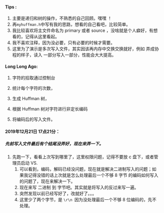 #### Tips : 

1. 主要是递归和树的操作，不熟悉的自己回顾。嘿嘿 ！
2. 再` myhuffman.h `中写有我的思路，想看的自己看吧，比较简单。
3. 我比较喜欢将主文件命名为 primary 或者 source ，没啥就是个人癖好，有想看的，记得从这里看起。
4. 我不喜欢注释，因为没必要，只有必要的时候才需要。
5. 这里为了演示是多次写入文件，其实因该再内存中交换交换就好，例如 弄成协程的样子，读入 一部分写入一部分，性能会大大提高。

#### Long Long Ago:

1. 字符的拾取通过控制台

2. 统计每个字符的次数，

3. 生成 Huffman 树，

4. 根据 Huffman 树对字符进行非定长编码

5. 将编码后的写入文件。

#### 2019年12月21日 17点21分：

##### 	先前写入文件最后有个结尾没弄好，现在来弄一下。

1. 先跑一下，看看上次写到哪里了，这里权限问题，记得不要放 c 盘下，或者管理员启动 VS.
   1. 可以看到，编码，解码已经没问题，现在就是解决二进制写入的问题；如果我记得没错的话上次就是怎么处理最后一个不够 8 字节 的编码如何写入的问题了，现在来解决一下。
   2. 现在来写 二进制 到 字节吧。其实就是将写入的反过来写一遍。
   3. 突然发现以前已经写好了，改就好了。。。
   4. 这里少了两个字节，是  `\r\n `因为没处理最后一个不够 8 位编码的，先不处理。